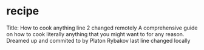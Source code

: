 # recipe
Title: How to cook anything line 2 changed remotely
A comprehensive guide on how to cook literally anything that you might want to for any reason.
Dreamed up and commited to by Platon Rybakov
last line changed locally